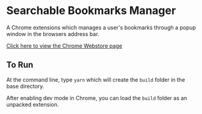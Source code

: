 # Searchable Bookmarks Manager

A Chrome extensions which manages a user's bookmarks through a popup window in the browsers address bar.

[Click here to view the Chrome Webstore page](https://chrome.google.com/webstore/detail/searchable-bookmarks-mana/gkmpffgkcfcacjgaaafchfnnjghddmff)

## To Run

At the command line, type `yarn` which will create the `build` folder in the base directory.

After enabling dev mode in Chrome, you can load the `build` folder as an unpacked extension.

